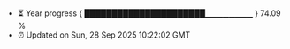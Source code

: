 - ⏳ Year progress { ██████████████████████▁▁▁▁▁▁▁▁ } 74.09 %
- ⏰ Updated on Sun, 28 Sep 2025 10:22:02 GMT

